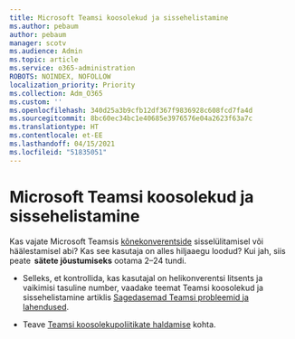 ```yaml
---
title: Microsoft Teamsi koosolekud ja sissehelistamine
ms.author: pebaum
author: pebaum
manager: scotv
ms.audience: Admin
ms.topic: article
ms.service: o365-administration
ROBOTS: NOINDEX, NOFOLLOW
localization_priority: Priority
ms.collection: Adm_O365
ms.custom: ''
ms.openlocfilehash: 340d25a3b9cfb12df367f9836928c608fcd7fa4d
ms.sourcegitcommit: 8bc60ec34bc1e40685e3976576e04a2623f63a7c
ms.translationtype: HT
ms.contentlocale: et-EE
ms.lasthandoff: 04/15/2021
ms.locfileid: "51835051"
---
```

# <a name="microsoft-teams-meetings-and-dial-in"></a>Microsoft Teamsi koosolekud ja sissehelistamine

Kas vajate Microsoft Teamsis [kõnekonverentside](https://docs.microsoft.com/microsoftteams/audio-conferencing-in-office-365) sisselülitamisel või häälestamisel abi? Kas see kasutaja on alles hiljaaegu loodud? Kui jah, siis peate  **sätete jõustumiseks** ootama 2–24 tundi.

- Selleks, et kontrollida, kas kasutajal on helikonverentsi litsents ja vaikimisi tasuline number, vaadake teemat Teamsi koosolekud ja sissehelistamine artiklis [Sagedasemad Teamsi probleemid ja lahendused](https://docs.microsoft.com/microsoftteams/known-issues).

- Teave [Teamsi koosolekupoliitikate haldamise](https://docs.microsoft.com/microsoftteams/meeting-policies-in-teams) kohta. 

